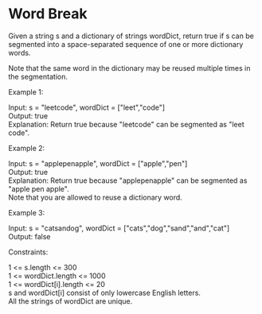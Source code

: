# Word Break

Given a string s and a dictionary of strings wordDict, return true if s can be segmented into a space-separated sequence of one or more dictionary words.

Note that the same word in the dictionary may be reused multiple times in the segmentation.

Example 1:

Input: s = "leetcode", wordDict = ["leet","code"]\
Output: true\
Explanation: Return true because "leetcode" can be segmented as "leet code".

Example 2:

Input: s = "applepenapple", wordDict = ["apple","pen"]\
Output: true\
Explanation: Return true because "applepenapple" can be segmented as "apple pen apple".\
Note that you are allowed to reuse a dictionary word.

Example 3:

Input: s = "catsandog", wordDict = ["cats","dog","sand","and","cat"]\
Output: false

Constraints:

1 <= s.length <= 300\
1 <= wordDict.length <= 1000\
1 <= wordDict[i].length <= 20\
s and wordDict[i] consist of only lowercase English letters.\
All the strings of wordDict are unique.